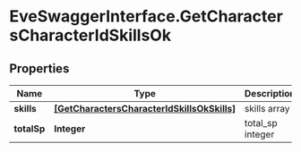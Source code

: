 # EveSwaggerInterface.GetCharactersCharacterIdSkillsOk

## Properties
Name | Type | Description | Notes
------------ | ------------- | ------------- | -------------
**skills** | [**[GetCharactersCharacterIdSkillsOkSkills]**](GetCharactersCharacterIdSkillsOkSkills.md) | skills array | [optional] 
**totalSp** | **Integer** | total_sp integer | [optional] 


